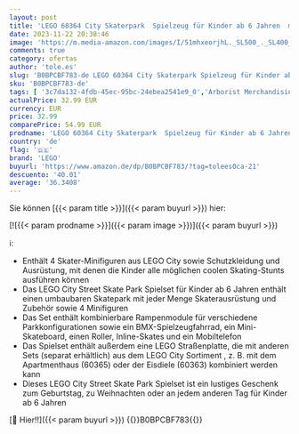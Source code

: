 ```yaml
---
layout: post
title: 'LEGO 60364 City Skaterpark  Spielzeug für Kinder ab 6 Jahren  mit BMX-Rad  Skateboard  Scooter  Inline-Skates und 4 Skater-Minifiguren zum Ausführen von Stunts  2023 Set'
date: 2023-11-22 20:38:46
image: 'https://m.media-amazon.com/images/I/51mhxeorjhL._SL500_._SL400_.jpg'
comments: true
category: ofertas
author: 'tole.es'
slug: 'B0BPCBF783-de LEGO 60364 City Skaterpark Spielzeug für Kinder ab 6...'
sku: 'B0BPCBF783-de'
tags: [ '3c7da132-4fdb-45ec-95bc-24ebea2541e9_0','Arborist Merchandising Root','Bauspielzeug & Konstruktionsspielzeug','Bauspielzeugsets','Custom Stores','LEGO','Lego City','Self Service','Spielzeug','lego','🇩🇪', ]
actualPrice: 32.99 EUR
currency: EUR
price: 32.99
comparePrice: 54.99 EUR
prodname: 'LEGO 60364 City Skaterpark  Spielzeug für Kinder ab 6 Jahren  mit BMX-Rad  Skateboard  Scooter  Inline-Skates und 4 Skater-Minifiguren zum Ausführen von Stunts  2023 Set'
country: 'de'
flag: '🇩🇪'
brand: 'LEGO'
buyurl: 'https://www.amazon.de/dp/B0BPCBF783/?tag=tolees0ca-21'
descuento: '40.01'
average: '36.3408'
---
```


Sie können [{{< param title >}}]({{< param buyurl >}}) hier:

[![{{< param prodname >}}]({{< param image >}})]({{< param buyurl >}})

ℹ️:

- Enthält 4 Skater-Minifiguren aus LEGO City sowie Schutzkleidung und Ausrüstung, mit denen die Kinder alle möglichen coolen Skating-Stunts ausführen können
- Das LEGO City Street Skate Park Spielset für Kinder ab 6 Jahren enthält einen umbaubaren Skatepark mit jeder Menge Skaterausrüstung und Zubehör sowie 4 Minifiguren
- Das Set enthält kombinierbare Rampenmodule für verschiedene Parkkonfigurationen sowie ein BMX-Spielzeugfahrrad, ein Mini-Skateboard, einen Roller, Inline-Skates und ein Mobiltelefon
- Das Spielset enthält außerdem eine LEGO Straßenplatte, die mit anderen Sets (separat erhältlich) aus dem LEGO City Sortiment , z. B. mit dem Apartmenthaus (60365) oder der Eisdiele (60363) kombiniert werden kann
- Dieses LEGO City Street Skate Park Spielset ist ein lustiges Geschenk zum Geburtstag, zu Weihnachten oder an jedem anderen Tag für Kinder ab 6 Jahren

[🛒 Hier!!]({{< param buyurl >}})
{{<world>}}B0BPCBF783{{</world>}}
